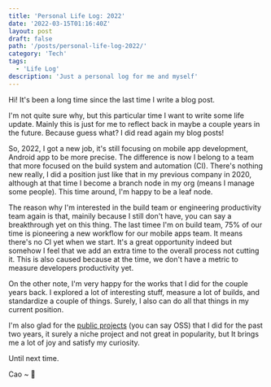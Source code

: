```yaml
---
title: 'Personal Life Log: 2022'
date: '2022-03-15T01:16:40Z'
layout: post
draft: false
path: '/posts/personal-life-log-2022/'
category: 'Tech'
tags:
  - 'Life Log'
description: 'Just a personal log for me and myself'
---
```


Hi! It's been a long time since the last time I write a blog post.

I'm not quite sure why, but this particular time I want to write some life update. Mainly this is just for me
to reflect back in maybe a couple years in the future. Because guess what? I did read again my blog posts!

So, 2022, I got a new job, it's still focusing on mobile app development, Android app to be more precise.
The difference is now I belong to a team that more focused on the build system and automation (CI).
There's nothing new really, I did a position just like that in my previous company in 2020, although at that time I
become a branch node in my org (means I manage some people). This time around, I'm happy to be a leaf node.

The reason why I'm interested in the build team or engineering productivity team again is that, mainily because I still don't
have, you can say a breakthrough yet on this thing. The last timee I'm on build team, 75% of our time is pioneering a new
workflow for our mobile apps team. It means there's no CI yet when we start. It's a great opportunity indeed but somehow
I feel that we add an extra time to the overall process not cutting it. This is also caused because at the time, we don't have
a metric to measure developers productivity yet.

On the other note, I'm very happy for the works that I did for the couple years back. I explored a lot of interesting stuff, measure
a lot of builds, and standardize a couple of things. Surely, I also can do all that things in my current position.

I'm also glad for the [public projects](https://github.com/esafirm?tab=repositories) (you can say OSS) that I did for the past two years, it surely a niche project and not great in popularity, but It brings me a lot of joy and satisfy my curiosity.

Until next time.

Cao ~ 👋
